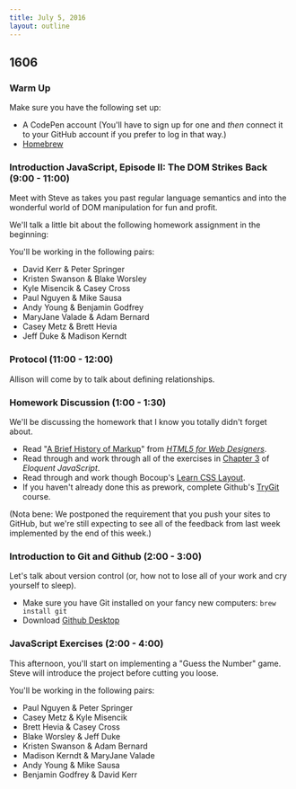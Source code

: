 ```yaml
---
title: July 5, 2016
layout: outline
---
```


## 1606

### Warm Up

Make sure you have the following set up:

- A CodePen account (You'll have to sign up for one and _then_ connect it to your GitHub account if you prefer to log in that way.)
- [Homebrew](http://brew.sh)

### Introduction JavaScript, Episode II: The DOM Strikes Back (9:00 - 11:00)

Meet with Steve as takes you past regular language semantics and into the wonderful world of DOM manipulation for fun and profit.

We'll talk a little bit about the following homework assignment in the beginning:

You'll be working in the following pairs:

* David Kerr & Peter Springer
* Kristen Swanson & Blake Worsley
* Kyle Misencik & Casey Cross
* Paul Nguyen & Mike Sausa
* Andy Young & Benjamin Godfrey
* MaryJane Valade & Adam Bernard
* Casey Metz & Brett Hevia
* Jeff Duke & Madison Kerndt

### Protocol (11:00 - 12:00)

Allison will come by to talk about defining relationships.

### Homework Discussion (1:00 - 1:30)

We'll be discussing the homework that I know you totally didn't forget about.

- Read "[A Brief History of Markup][hist]" from _[HTML5 for Web Designers][html5]_.
- Read through and work through all of the exercises in [Chapter 3][elo] of _Eloquent JavaScript_.
- Read through and work though Bocoup's [Learn CSS Layout][ll].
- If you haven't already done this as prework, complete Github's [TryGit][] course.

(Nota bene: We postponed the requirement that you push your sites to GitHub, but we're still expecting to see all of the feedback from last week implemented by the end of this week.)

[TryGit]: https://try.github.io/levels/1/challenges/1
[elo]: http://eloquentjavascript.net/03_functions.html
[ll]: http://learnlayout.com
[meancss]: http://alistapart.com/article/meaningful-css-style-like-you-mean-it
[hist]: http://alistapart.com/article/a-brief-history-of-markup
[html5]: https://abookapart.com/products/html5-for-web-designers

### Introduction to Git and Github (2:00 - 3:00)

Let's talk about version control (or, how not to lose all of your work and cry yourself to sleep).

- Make sure you have Git installed on your fancy new computers: `brew install git`
- Download [Github Desktop](https://desktop.github.com)

### JavaScript Exercises (2:00 - 4:00)

This afternoon, you'll start on implementing a "Guess the Number" game. Steve will introduce the project before cutting you loose.

You'll be working in the following pairs:

* Paul Nguyen & Peter Springer
* Casey Metz & Kyle Misencik
* Brett Hevia & Casey Cross
* Blake Worsley & Jeff Duke
* Kristen Swanson & Adam Bernard
* Madison Kerndt & MaryJane Valade
* Andy Young & Mike Sausa
* Benjamin Godfrey & David Kerr
